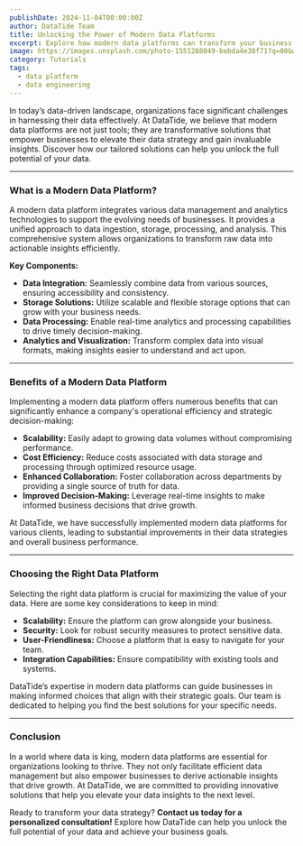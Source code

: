 ```yaml
---
publishDate: 2024-11-04T00:00:00Z
author: DataTide Team
title: Unlocking the Power of Modern Data Platforms
excerpt: Explore how modern data platforms can transform your business data strategy and elevate insights.
image: https://images.unsplash.com/photo-1551288049-bebda4e38f71?q=80&w=870&auto=format&fit=crop&ixlib=rb-4.0.3&ixid=M3wxMjA3fDB8MHxwaG90by1wYWdlfHx8fGVufDB8fHx8fA%3D%3D
category: Tutorials
tags:
  - data platform
  - data engineering
---
```


In today’s data-driven landscape, organizations face significant challenges in harnessing their data effectively. At DataTide, we believe that modern data platforms are not just tools; they are transformative solutions that empower businesses to elevate their data strategy and gain invaluable insights. Discover how our tailored solutions can help you unlock the full potential of your data.

---

### What is a Modern Data Platform?

A modern data platform integrates various data management and analytics technologies to support the evolving needs of businesses. It provides a unified approach to data ingestion, storage, processing, and analysis. This comprehensive system allows organizations to transform raw data into actionable insights efficiently.

**Key Components:**
- **Data Integration:** Seamlessly combine data from various sources, ensuring accessibility and consistency.
- **Storage Solutions:** Utilize scalable and flexible storage options that can grow with your business needs.
- **Data Processing:** Enable real-time analytics and processing capabilities to drive timely decision-making.
- **Analytics and Visualization:** Transform complex data into visual formats, making insights easier to understand and act upon.

---

### Benefits of a Modern Data Platform

Implementing a modern data platform offers numerous benefits that can significantly enhance a company's operational efficiency and strategic decision-making:

- **Scalability:** Easily adapt to growing data volumes without compromising performance.
- **Cost Efficiency:** Reduce costs associated with data storage and processing through optimized resource usage.
- **Enhanced Collaboration:** Foster collaboration across departments by providing a single source of truth for data.
- **Improved Decision-Making:** Leverage real-time insights to make informed business decisions that drive growth.

At DataTide, we have successfully implemented modern data platforms for various clients, leading to substantial improvements in their data strategies and overall business performance.

---

### Choosing the Right Data Platform

Selecting the right data platform is crucial for maximizing the value of your data. Here are some key considerations to keep in mind:

- **Scalability:** Ensure the platform can grow alongside your business.
- **Security:** Look for robust security measures to protect sensitive data.
- **User-Friendliness:** Choose a platform that is easy to navigate for your team.
- **Integration Capabilities:** Ensure compatibility with existing tools and systems.

DataTide’s expertise in modern data platforms can guide businesses in making informed choices that align with their strategic goals. Our team is dedicated to helping you find the best solutions for your specific needs.

---

### Conclusion

In a world where data is king, modern data platforms are essential for organizations looking to thrive. They not only facilitate efficient data management but also empower businesses to derive actionable insights that drive growth. At DataTide, we are committed to providing innovative solutions that help you elevate your data insights to the next level.

Ready to transform your data strategy? **Contact us today for a personalized consultation!** Explore how DataTide can help you unlock the full potential of your data and achieve your business goals.

